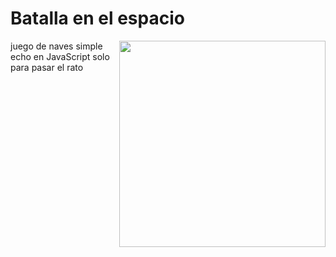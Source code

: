 <h1>Batalla en el espacio</h1>  


<img align='right' src="https://github.com/OmarPadronPerez/juego-naves/assets/87333744/a041705b-aa14-4622-b53a-3bbf846eb99c" width="330">

  juego de naves simple echo en JavaScript solo para pasar el rato
